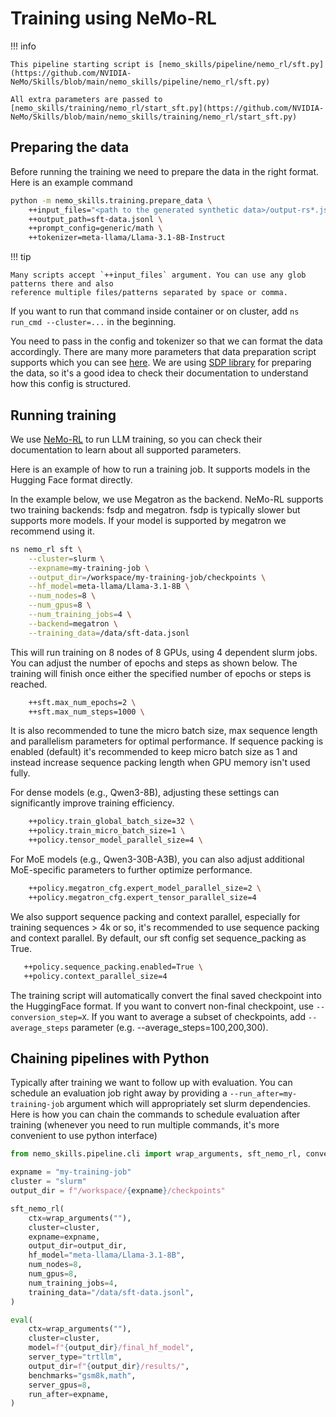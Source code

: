 # Training using NeMo-RL

!!! info

    This pipeline starting script is [nemo_skills/pipeline/nemo_rl/sft.py](https://github.com/NVIDIA-NeMo/Skills/blob/main/nemo_skills/pipeline/nemo_rl/sft.py)

    All extra parameters are passed to [nemo_skills/training/nemo_rl/start_sft.py](https://github.com/NVIDIA-NeMo/Skills/blob/main/nemo_skills/training/nemo_rl/start_sft.py)


## Preparing the data

Before running the training we need to prepare the data in the right format. Here is an example command

```bash
python -m nemo_skills.training.prepare_data \
    ++input_files="<path to the generated synthetic data>/output-rs*.jsonl"> \
    ++output_path=sft-data.jsonl \
    ++prompt_config=generic/math \
    ++tokenizer=meta-llama/Llama-3.1-8B-Instruct
```

!!! tip

    Many scripts accept `++input_files` argument. You can use any glob patterns there and also
    reference multiple files/patterns separated by space or comma.

If you want to run that command inside container or on cluster, add `ns run_cmd --cluster=...` in the beginning.

You need to pass in the config and tokenizer so that we can format the data accordingly. There are many more parameters
that data preparation script supports which you can see
[here](https://github.com/NVIDIA-NeMo/Skills/blob/main/nemo_skills/training/data_preparation_utils/config/math_sft.yaml).
We are using [SDP library](https://github.com/NVIDIA/NeMo-speech-data-processor) for preparing the data, so it's
a good idea to check their documentation to understand how this config is structured.


## Running training

We use [NeMo-RL](https://github.com/NVIDIA-NeMo/RL) to run LLM training,
so you can check their documentation to learn about all supported parameters.

Here is an example of how to run a training job.
It supports models in the Hugging Face format directly.

In the example below, we use Megatron as the backend.
NeMo-RL supports two training backends: fsdp and megatron. fsdp is typically slower but supports more models. If your model is supported by megatron we recommend using it.

```bash
ns nemo_rl sft \
    --cluster=slurm \
    --expname=my-training-job \
    --output_dir=/workspace/my-training-job/checkpoints \
    --hf_model=meta-llama/Llama-3.1-8B \
    --num_nodes=8 \
    --num_gpus=8 \
    --num_training_jobs=4 \
    --backend=megatron \
    --training_data=/data/sft-data.jsonl
```

This will run training on 8 nodes of 8 GPUs, using 4 dependent slurm jobs.
You can adjust the number of epochs and steps as shown below.
The training will finish once either the specified number of epochs or steps is reached.

```bash
    ++sft.max_num_epochs=2 \
    ++sft.max_num_steps=1000 \
```

It is also recommended to tune the micro batch size, max sequence length and parallelism parameters for optimal performance. If sequence packing is enabled (default) it's recommended to keep micro batch size as 1 and instead increase sequence packing length when GPU memory isn't used fully.

For dense models (e.g., Qwen3-8B), adjusting these settings can significantly improve training efficiency.

```bash
    ++policy.train_global_batch_size=32 \
    ++policy.train_micro_batch_size=1 \
    ++policy.tensor_model_parallel_size=4 \
```

For MoE models (e.g., Qwen3-30B-A3B), you can also adjust additional MoE-specific parameters to further optimize performance.

```bash
    ++policy.megatron_cfg.expert_model_parallel_size=2 \
    ++policy.megatron_cfg.expert_tensor_parallel_size=4
```


We also support sequence packing and context parallel, especially for training sequences > 4k or so, it's recommended to use sequence packing and context parallel.
By default, our sft config set sequence_packing as True.
```bash
   ++policy.sequence_packing.enabled=True \
   ++policy.context_parallel_size=4
```


The training script will automatically convert the final saved checkpoint into the HuggingFace format.
If you want to convert non-final checkpoint, use `--conversion_step=X`.
If you want to average a subset of checkpoints, add `--average_steps` parameter (e.g. --average_steps=100,200,300).

## Chaining pipelines with Python

Typically after training we want to follow up with evaluation. You can schedule
an evaluation job right away by providing a `--run_after=my-training-job` argument
which will appropriately set slurm dependencies. Here is how you can chain the commands
to schedule evaluation after training
(whenever you need to run multiple commands, it's more convenient to use python interface)

```python
from nemo_skills.pipeline.cli import wrap_arguments, sft_nemo_rl, convert, eval

expname = "my-training-job"
cluster = "slurm"
output_dir = f"/workspace/{expname}/checkpoints"

sft_nemo_rl(
    ctx=wrap_arguments(""),
    cluster=cluster,
    expname=expname,
    output_dir=output_dir,
    hf_model="meta-llama/Llama-3.1-8B",
    num_nodes=8,
    num_gpus=8,
    num_training_jobs=4,
    training_data="/data/sft-data.jsonl",
)

eval(
    ctx=wrap_arguments(""),
    cluster=cluster,
    model=f"{output_dir}/final_hf_model",
    server_type="trtllm",
    output_dir=f"{output_dir}/results/",
    benchmarks="gsm8k,math",
    server_gpus=8,
    run_after=expname,
)
```

